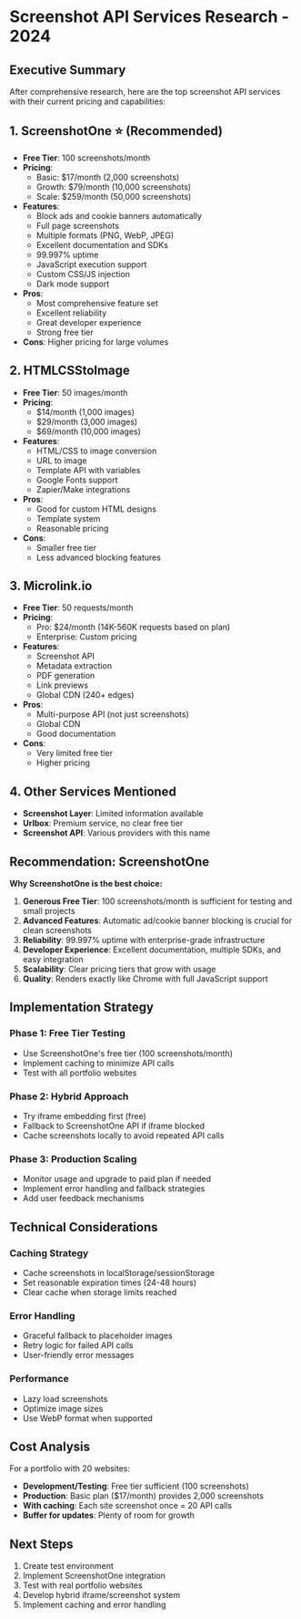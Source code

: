 # Screenshot API Services Research - 2024

## Executive Summary

After comprehensive research, here are the top screenshot API services with their current pricing and capabilities:

## 1. ScreenshotOne ⭐ (Recommended)
- **Free Tier**: 100 screenshots/month
- **Pricing**: 
  - Basic: $17/month (2,000 screenshots)
  - Growth: $79/month (10,000 screenshots) 
  - Scale: $259/month (50,000 screenshots)
- **Features**:
  - Block ads and cookie banners automatically
  - Full page screenshots
  - Multiple formats (PNG, WebP, JPEG)
  - Excellent documentation and SDKs
  - 99.997% uptime
  - JavaScript execution support
  - Custom CSS/JS injection
  - Dark mode support
- **Pros**: 
  - Most comprehensive feature set
  - Excellent reliability
  - Great developer experience
  - Strong free tier
- **Cons**: Higher pricing for large volumes

## 2. HTMLCSStoImage
- **Free Tier**: 50 images/month
- **Pricing**:
  - $14/month (1,000 images)
  - $29/month (3,000 images)
  - $69/month (10,000 images)
- **Features**:
  - HTML/CSS to image conversion
  - URL to image
  - Template API with variables
  - Google Fonts support
  - Zapier/Make integrations
- **Pros**: 
  - Good for custom HTML designs
  - Template system
  - Reasonable pricing
- **Cons**: 
  - Smaller free tier
  - Less advanced blocking features

## 3. Microlink.io
- **Free Tier**: 50 requests/month
- **Pricing**: 
  - Pro: $24/month (14K-560K requests based on plan)
  - Enterprise: Custom pricing
- **Features**:
  - Screenshot API
  - Metadata extraction
  - PDF generation
  - Link previews
  - Global CDN (240+ edges)
- **Pros**: 
  - Multi-purpose API (not just screenshots)
  - Global CDN
  - Good documentation
- **Cons**: 
  - Very limited free tier
  - Higher pricing

## 4. Other Services Mentioned
- **Screenshot Layer**: Limited information available
- **Urlbox**: Premium service, no clear free tier
- **Screenshot API**: Various providers with this name

## Recommendation: ScreenshotOne

**Why ScreenshotOne is the best choice:**

1. **Generous Free Tier**: 100 screenshots/month is sufficient for testing and small projects
2. **Advanced Features**: Automatic ad/cookie banner blocking is crucial for clean screenshots
3. **Reliability**: 99.997% uptime with enterprise-grade infrastructure
4. **Developer Experience**: Excellent documentation, multiple SDKs, and easy integration
5. **Scalability**: Clear pricing tiers that grow with usage
6. **Quality**: Renders exactly like Chrome with full JavaScript support

## Implementation Strategy

### Phase 1: Free Tier Testing
- Use ScreenshotOne's free tier (100 screenshots/month)
- Implement caching to minimize API calls
- Test with all portfolio websites

### Phase 2: Hybrid Approach
- Try iframe embedding first (free)
- Fallback to ScreenshotOne API if iframe blocked
- Cache screenshots locally to avoid repeated API calls

### Phase 3: Production Scaling
- Monitor usage and upgrade to paid plan if needed
- Implement error handling and fallback strategies
- Add user feedback mechanisms

## Technical Considerations

### Caching Strategy
- Cache screenshots in localStorage/sessionStorage
- Set reasonable expiration times (24-48 hours)
- Clear cache when storage limits reached

### Error Handling
- Graceful fallback to placeholder images
- Retry logic for failed API calls
- User-friendly error messages

### Performance
- Lazy load screenshots
- Optimize image sizes
- Use WebP format when supported

## Cost Analysis

For a portfolio with 20 websites:
- **Development/Testing**: Free tier sufficient (100 screenshots)
- **Production**: Basic plan ($17/month) provides 2,000 screenshots
- **With caching**: Each site screenshot once = 20 API calls
- **Buffer for updates**: Plenty of room for growth

## Next Steps

1. Create test environment
2. Implement ScreenshotOne integration
3. Test with real portfolio websites
4. Develop hybrid iframe/screenshot system
5. Implement caching and error handling
